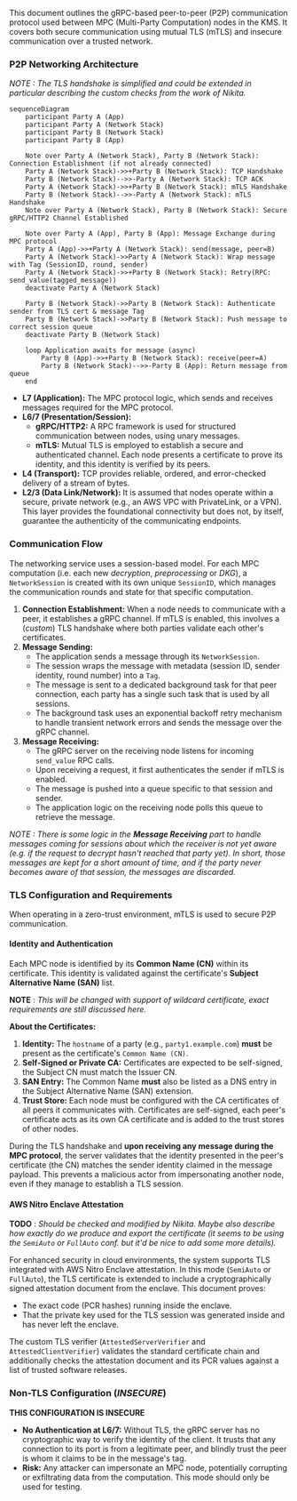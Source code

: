 This document outlines the gRPC-based peer-to-peer (P2P) communication protocol used between MPC (Multi-Party Computation) nodes in the KMS. It covers both secure communication using mutual TLS (mTLS) and insecure communication over a trusted network.

### P2P Networking Architecture

*NOTE : The TLS handshake is simplified and could be extended in particular describing the custom checks from the work of Nikita.*

```mermaid
sequenceDiagram
    participant Party A (App)
    participant Party A (Network Stack)
    participant Party B (Network Stack)
    participant Party B (App)

    Note over Party A (Network Stack), Party B (Network Stack): Connection Establishment (if not already connected)
    Party A (Network Stack)->>+Party B (Network Stack): TCP Handshake
    Party B (Network Stack)-->>-Party A (Network Stack): TCP ACK
    Party A (Network Stack)->>+Party B (Network Stack): mTLS Handshake
    Party B (Network Stack)-->>-Party A (Network Stack): mTLS Handshake
    Note over Party A (Network Stack), Party B (Network Stack): Secure gRPC/HTTP2 Channel Established

    Note over Party A (App), Party B (App): Message Exchange during MPC protocol
    Party A (App)->>+Party A (Network Stack): send(message, peer=B)
    Party A (Network Stack)->>Party A (Network Stack): Wrap message with Tag (SessionID, round, sender)
    Party A (Network Stack)->>+Party B (Network Stack): Retry(RPC: send_value(tagged_message))
    deactivate Party A (Network Stack)

    Party B (Network Stack)->>Party B (Network Stack): Authenticate sender from TLS cert & message Tag
    Party B (Network Stack)->>Party B (Network Stack): Push message to correct session queue
    deactivate Party B (Network Stack)

    loop Application awaits for message (async)
        Party B (App)->>+Party B (Network Stack): receive(peer=A)
        Party B (Network Stack)-->>-Party B (App): Return message from queue
    end
```

*   **L7 (Application):** The MPC protocol logic, which sends and receives messages required for the MPC protocol.
*   **L6/7 (Presentation/Session):**
    *   **gRPC/HTTP2:** A RPC framework is used for structured communication between nodes, using unary messages.
    *   **mTLS:** Mutual TLS is employed to establish a secure and authenticated channel. Each node presents a certificate to prove its identity, and this identity is verified by its peers.
*   **L4 (Transport):** TCP provides reliable, ordered, and error-checked delivery of a stream of bytes.
*   **L2/3 (Data Link/Network):** It is assumed that nodes operate within a secure, private network (e.g., an AWS VPC with PrivateLink, or a VPN). This layer provides the foundational connectivity but does not, by itself, guarantee the authenticity of the communicating endpoints.

### Communication Flow

The networking service uses a session-based model. For each MPC computation (i.e. each new *decryption*, *preprocessing* or *DKG*), a `NetworkSession` is created with its own unique `SessionID`, which manages the communication rounds and state for that specific computation.

1.  **Connection Establishment:** When a node needs to communicate with a peer, it establishes a gRPC channel. If mTLS is enabled, this involves a (*custom*) TLS handshake where both parties validate each other's certificates.
2.  **Message Sending:**
    *   The application sends a message through its `NetworkSession`.
    *   The session wraps the message with metadata (session ID, sender identity, round number) into a `Tag`.
    *   The message is sent to a dedicated background task for that peer connection, each party has a single such task that is used by all sessions.
    *   The background task uses an exponential backoff retry mechanism to handle transient network errors and sends the message over the gRPC channel.
3.  **Message Receiving:**
    *   The gRPC server on the receiving node listens for incoming `send_value` RPC calls.
    *   Upon receiving a request, it first authenticates the sender if mTLS is enabled.
    *   The message is pushed into a queue specific to that session and sender.
    *   The application logic on the receiving node polls this queue to retrieve the message.


*NOTE : There is some logic in the **Message Receiving** part to handle messages coming for sessions about which the receiver is not yet aware (e.g. if the request to decrypt hasn't reached that party yet). In short, those messages are kept for a short amount of time, and if the party never becomes aware of that session, the messages are discarded.*

### TLS Configuration and Requirements

When operating in a zero-trust environment, mTLS is used to secure P2P communication.

#### Identity and Authentication

Each MPC node is identified by its **Common Name (CN)** within its certificate. This identity is validated against the certificate's **Subject Alternative Name (SAN)** list.

**NOTE** : *This will be changed with support of wildcard certificate, exact requirements are still discussed here.*

**About the Certificates:**

1.  **Identity:** The `hostname` of a party (e.g., `party1.example.com`) **must** be present as the certificate's `Common Name (CN)`.
2.  **Self-Signed or Private CA:** Certificates are expected to be self-signed, the Subject CN must match the Issuer CN.
3.  **SAN Entry:** The Common Name **must** also be listed as a DNS entry in the Subject Alternative Name (SAN) extension.
4.  **Trust Store:** Each node must be configured with the CA certificates of all peers it communicates with. Certificates are self-signed, each peer's certificate acts as its own CA certificate and is added to the trust stores of other nodes.

During the TLS handshake and **upon receiving any message during the MPC protocol**, the server validates that the identity presented in the peer's certificate (the CN) matches the sender identity claimed in the message payload. This prevents a malicious actor from impersonating another node, even if they manage to establish a TLS session.

#### AWS Nitro Enclave Attestation

**TODO** : *Should be checked and modified by Nikita. Maybe also describe how exactly do we produce and export the certificate (it seems to be using the `SemiAuto` or `FullAuto` conf. but it'd be nice to add some more details).*

For enhanced security in cloud environments, the system supports TLS integrated with AWS Nitro Enclave attestation. In this mode (`SemiAuto` or `FullAuto`), the TLS certificate is extended to include a cryptographically signed attestation document from the enclave. This document proves:
*   The exact code (PCR hashes) running inside the enclave.
*   That the private key used for the TLS session was generated inside and has never left the enclave.

The custom TLS verifier (`AttestedServerVerifier` and `AttestedClientVerifier`) validates the standard certificate chain and additionally checks the attestation document and its PCR values against a list of trusted software releases.

### Non-TLS Configuration (*INSECURE*)

**THIS CONFIGURATION IS INSECURE**

*   **No Authentication at L6/7:** Without TLS, the gRPC server has no cryptographic way to verify the identity of the client. It trusts that any connection to its port is from a legitimate peer, and blindly trust the peer is whom it claims to be in the message's tag.
*   **Risk:** Any attacker can impersonate an MPC node, potentially corrupting or exfiltrating data from the computation. This mode should only be used for testing.
